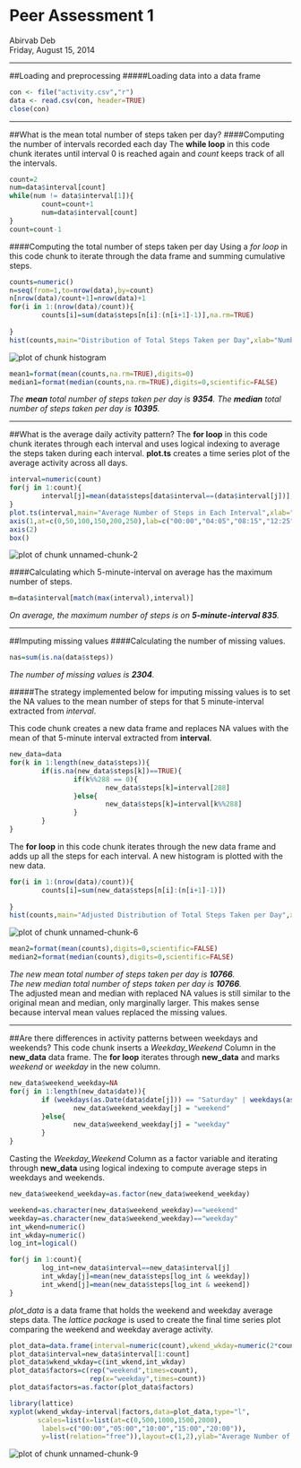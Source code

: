 # Peer Assessment 1
Abirvab Deb  
Friday, August 15, 2014  


***
##Loading and preprocessing
#####Loading data into a data frame

```r
con <- file("activity.csv","r")
data <- read.csv(con, header=TRUE)
close(con)
```
***
##What is the mean total number of steps taken per day? 
####Computing the number of intervals recorded each day
The **while loop** in this code chunk iterates until interval 0 is reached again and *count* keeps track of all the intervals.

```r
count=2
num=data$interval[count]
while(num != data$interval[1]){
        count=count+1
        num=data$interval[count]
}
count=count-1
```


####Computing the total number of steps taken per day
Using a *for loop* in this code chunk to iterate through the data frame and summing cumulative steps.

```r
counts=numeric()
n=seq(from=1,to=nrow(data),by=count)
n[nrow(data)/count+1]=nrow(data)+1
for(i in 1:(nrow(data)/count)){
        counts[i]=sum(data$steps[n[i]:(n[i+1]-1)],na.rm=TRUE)
        
}
hist(counts,main="Distribution of Total Steps Taken per Day",xlab="Number of Steps in a Day",ylab="Count",breaks=seq(from=0,to=25000,by=2500))
```

![plot of chunk histogram](./PA1_template_files/figure-html/histogram.png) 

```r
mean1=format(mean(counts,na.rm=TRUE),digits=0)
median1=format(median(counts,na.rm=TRUE),digits=0,scientific=FALSE)
```

*The **mean** total number of steps taken per day is **9354**. The **median** total number of steps taken per day is **10395**.*

***

##What is the average daily activity pattern?
The **for loop** in this code chunk iterates through each interval and uses logical indexing to average the steps taken during each interval.  **plot.ts** creates a time series plot of the average activity across all days.

```r
interval=numeric(count)
for(j in 1:count){
        interval[j]=mean(data$steps[data$interval==(data$interval[j])],na.rm=TRUE)
}
plot.ts(interval,main="Average Number of Steps in Each Interval",xlab="Interval",ylab="Avg. Steps Taken",axes=FALSE)
axis(1,at=c(0,50,100,150,200,250),lab=c("00:00","04:05","08:15","12:25","16:35","20:45"))
axis(2)
box()
```

![plot of chunk unnamed-chunk-2](./PA1_template_files/figure-html/unnamed-chunk-2.png) 

####Calculating which 5-minute-interval on average has the maximum number of steps.

```r
m=data$interval[match(max(interval),interval)]
```
*On average, the maximum number of steps is on **5-minute-interval 835**.*

***

##Imputing missing values
####Calculating the number of missing values.

```r
nas=sum(is.na(data$steps))
```
*The number of missing values is **2304**.*

#####The strategy implemented below for imputing missing values is to set the NA values to the mean number of steps for that 5 minute-interval extracted from *interval*.

This code chunk creates a new data frame and replaces NA values with the mean of that 5-minute interval extracted from **interval**.

```r
new_data=data
for(k in 1:length(new_data$steps)){
        if(is.na(new_data$steps[k])==TRUE){
                if(k%%288 == 0){
                        new_data$steps[k]=interval[288]
                }else{
                        new_data$steps[k]=interval[k%%288]
                }
        }
}
```

The **for loop** in this code chunk iterates through the new data frame and adds up all the steps for each interval. A new histogram is plotted with the new data.

```r
for(i in 1:(nrow(data)/count)){
        counts[i]=sum(new_data$steps[n[i]:(n[i+1]-1)])
        
}
hist(counts,main="Adjusted Distribution of Total Steps Taken per Day",xlab="Number of Steps in a Day",ylab="Count",breaks=seq(from=0,to=25000,by=2500))
```

![plot of chunk unnamed-chunk-6](./PA1_template_files/figure-html/unnamed-chunk-6.png) 

```r
mean2=format(mean(counts),digits=0,scientific=FALSE)
median2=format(median(counts),digits=0,scientific=FALSE)
```
*The new mean total number of steps taken per day is **10766**.*  
*The new median total number of steps taken per day is **10766**.*  
The adjusted mean and median with replaced NA values is still similar to the original mean and median, only marginally larger. This makes sense because interval mean values replaced the missing values.

***

##Are there differences in activity patterns between weekdays and weekends?
This code chunk inserts a *Weekday_Weekend* Column in the **new_data** data frame. The **for loop** iterates through **new_data** and marks *weekend* or *weekday* in the new column.

```r
new_data$weekend_weekday=NA
for(j in 1:length(new_data$date)){
        if (weekdays(as.Date(data$date[j])) == "Saturday" | weekdays(as.Date(data$date[j])) == "Sunday"){
                new_data$weekend_weekday[j] = "weekend"
        }else{
                new_data$weekend_weekday[j] = "weekday"
        }
}
```

Casting the *Weekday_Weekend* Column as a factor variable and iterating through **new_data** using logical indexing to compute average steps in weekdays and weekends.

```r
new_data$weekend_weekday=as.factor(new_data$weekend_weekday)

weekend=as.character(new_data$weekend_weekday)=="weekend"
weekday=as.character(new_data$weekend_weekday)=="weekday"
int_wkend=numeric()
int_wkday=numeric()
log_int=logical()

for(j in 1:count){
        log_int=new_data$interval==new_data$interval[j]
        int_wkday[j]=mean(new_data$steps[log_int & weekday])
        int_wkend[j]=mean(new_data$steps[log_int & weekend])
}
```

*plot_data* is a  data frame that holds the weekend and weekday average steps data. The *lattice package* is used to create the final time series plot comparing the weekend and weekday average activity.

```r
plot_data=data.frame(interval=numeric(count),wkend_wkday=numeric(2*count),factors=factor(2*count))
plot_data$interval=new_data$interval[1:count]
plot_data$wkend_wkday=c(int_wkend,int_wkday)
plot_data$factors=c(rep("weekend",times=count),
                    rep(x="weekday",times=count))
plot_data$factors=as.factor(plot_data$factors)

library(lattice)
xyplot(wkend_wkday~interval|factors,data=plot_data,type="l",
       scales=list(x=list(at=c(0,500,1000,1500,2000),
        labels=c("00:00","05:00","10:00","15:00","20:00")),
        y=list(relation="free")),layout=c(1,2),ylab="Average Number of Steps")
```

![plot of chunk unnamed-chunk-9](./PA1_template_files/figure-html/unnamed-chunk-9.png) 

